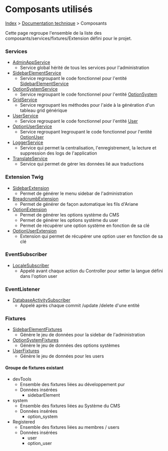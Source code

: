 # Composants utilisés

[Index](../../index.md) > [Documentation technique](index.md) > Composants

Cette page regroupe l'ensemble de la liste des composants/services/fixtures/Extension défini pour le projet.

### Services
- [AdminAppService](https://github.com/counteraccro/natheo/blob/master/src/Service/Admin/AppAdminService.php) 
  - Service global hérité de tous les services pour l'administration
- [SidebarElementService](https://github.com/counteraccro/natheo/blob/master/src/Service/Admin/SidebarElementService.php) 
  - Service regroupant le code fonctionnel pour l'entité [SidebarElementService](https://github.com/counteraccro/natheo/blob/master/src/Entity/Admin/SidebarElement.php)
- [OptionSystemService](https://github.com/counteraccro/natheo/blob/master/src/Service/Admin/OptionSystemService.php)
  - Service regroupant le code fonctionnel pour l'entité [OptionSystem](https://github.com/counteraccro/natheo/blob/master/src/Entity/Admin/OptionSystem.php)
- [GridService](https://github.com/counteraccro/natheo/blob/master/src/Service/Admin/GridService.php) 
  - Service regroupant les méthodes pour l'aide à la génération d'un tableau grid générique
- [UserService](https://github.com/counteraccro/natheo/blob/master/src/Service/Admin/UserService.php) 
  - Service regroupant le code fonctionnel pour l'entité [User](https://github.com/counteraccro/natheo/blob/master/src/Entity/Admin/User.php)
- [OptionUserService](https://github.com/counteraccro/natheo/blob/master/src/Service/Admin/OptionUserService.php) 
  - Service regroupant lregroupant le code fonctionnel pour l'entité [OptionUser](https://github.com/counteraccro/natheo/blob/master/src/Entity/Admin/OptionUser.php)
- [LoggerService](https://github.com/counteraccro/natheo/blob/master/src/Service/LoggerService.php) 
  - Service qui permet la centralisation, l'enregistrement, la lecture et suppression des logs de l'application
- [TranslateService](https://github.com/counteraccro/natheo/blob/master/src/Service/Admin/TranslateService.php)
  - Service qui permet de gérer les données lié aux traductions

### Extension Twig
- [SidebarExtension](https://github.com/counteraccro/natheo/blob/master/src/Twig/Runtime/Admin/SidebarExtensionRuntime.php) 
  - Permet de générer le menu sidebar de l'administration
- [BreadcrumbExtension](https://github.com/counteraccro/natheo/blob/master/src/Twig/Runtime/Admin/BreadcrumbExtensionRuntime.php) 
  - Permet de générer de façon automatique les fils d'Ariane
- [OptionExtension](https://github.com/counteraccro/natheo/blob/master/src/Twig/Runtime/Admin/OptionExtensionRuntime.php)
  - Permet de générer les options système du CMS 
  - Permet de générer les options système du user 
  - Permet de récupérer une option système en fonction de sa clé
- [OptionUserExtension](https://github.com/counteraccro/natheo/blob/master/src/Twig/Runtime/Admin/OptionUserExtensionRuntime.php)
  - Extension qui permet de récupérer une option user en fonction de sa clé


### EventSubscriber
- [LocaleSubscriber](https://github.com/counteraccro/natheo/blob/master/src/EventSubscriber/LocaleSubscriber.php) 
  - Appelé avant chaque action du Controller pour setter la langue défini dans l'option user

### EventListener
- [DatabaseActivitySubscriber](https://github.com/counteraccro/natheo/blob/master/src/EventListener/DatabaseActivitySubscriber.php)
  - Appelé après chaque commit /update /delete d'une entité

### Fixtures
- [SidebarElementFixtures](https://github.com/counteraccro/natheo/blob/master/src/DataFixtures/Admin/SidebarElementFixtures.php)
  - Génère le jeu de données pour la sidebar de l'administration
- [OptionSystemFixtures](https://github.com/counteraccro/natheo/blob/master/src/DataFixtures/Admin/OptionSystemFixtures.php)
  - Génère le jeu de données des options systèmes
- [UserFixtures](https://github.com/counteraccro/natheo/blob/master/src/DataFixtures/Admin/UserFixtures.php) 
  - Génère le jeu de données pour les users

#### Groupe de fixtures existant
- devTools 
  - Ensemble des fixtures liées au développement pur
  - Données insérées
    - sidebarElement
- system 
  - Ensemble des fixtures liées au Système du CMS
  - Données insérées 
    - option_system
- Registered 
  - Ensemble des fixtures liées au membres / users
  - Données insérées
    - user
    - option_user